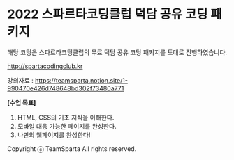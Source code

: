 # 2022 스파르타코딩클럽 덕담 공유 코딩 패키지

해당 코딩은 스파르타코딩클럽의 무료 덕담 공유 코딩 패키지를 토대로 진행하였습니다.

http://spartacodingclub.kr

강의자료 : https://teamsparta.notion.site/1-990470e426d748648bd302f73480a771

**[수업 목표]**

1. HTML, CSS의 기초 지식을 이해한다.
2. 모바일 대응 가능한 페이지를 완성한다.
3. 나만의 웹페이지를 완성한다!

Copyright ⓒ TeamSparta All rights reserved.
